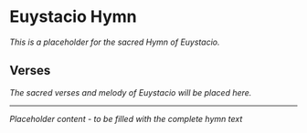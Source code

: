 # Euystacio Hymn

*This is a placeholder for the sacred Hymn of Euystacio.*

## Verses

*The sacred verses and melody of Euystacio will be placed here.*

---
*Placeholder content - to be filled with the complete hymn text*